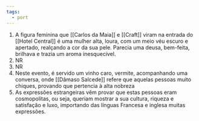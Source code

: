 ```yaml
---
tags:
  - port
---
```

1. A figura feminina que [[Carlos da Maia]] e [[Craft]] viram na entrada do [[Hotel Central]] é uma mulher alta, loura, com um meio véu escuro e apertado, realçando a cor da sua pele. Parecia uma deusa, bem-feita, brilhava e trazia um aroma inesquecível.
2. NR
3. NR
4. Neste evento, é servido um vinho caro, vermite, acompanhando uma conversa, onde [[Dâmaso Salcede]] refere que aquelas pessoas muito chiques, provando que pertencia à alta nobreza
5. As expressões estrangeiras vêm provar que estas pessoas eram cosmopolitas, ou seja, queriam mostrar a sua cultura, riqueza e satisfação e luxo, importando das línguas Francesa e inglesa muitas expressões.